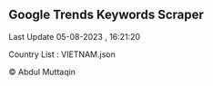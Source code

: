 

## Google Trends Keywords Scraper 
 
Last Update 05-08-2023 , 16:21:20

Country List :
VIETNAM.json



© Abdul Muttaqin 
